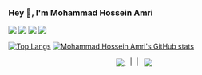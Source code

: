 ### Hey 👋, I'm Mohammad Hossein Amri

<!-- visitor -->
[![](https://vistr.dev/badge?repo=mhamri.mhamri&corners=square)](https://github.com/Elfocrash/vistr.dev)
[![](https://img.shields.io/badge/-@mhamri-%23181717?style=flat-square&logo=github)](https://github.com/mhamri)
[![](https://img.shields.io/badge/-mhamri-blue?style=flat-square&logo=Linkedin&logoColor=white&link=https://www.linkedin.com/in/mhamri/)](https://www.linkedin.com/in/mhamri/)
[![](https://img.shields.io/website?color=0ab9e6&style=flat-square&up_message=mhamri.com&url=https%3A%2F%2Fmhamri.com)](https://mhamri.com)

<!-- [![](https://img.shields.io/badge/-mhamri-d9aaaa?&style=flat-square&logo=Youtube&logoColor=red&link=https://www.youtube.com/in/mhamri/)](https://www.linkedin.com/in/mhamri/) -->
  
[![Top Langs](https://github-readme-stats.vercel.app/api/top-langs/?username=mhamri&layout=compact&langs_count=8)](https://github.com/anuraghazra/github-readme-stats)
[![Mohammad Hossein Amri's GitHub stats](https://github-readme-stats.vercel.app/api?username=mhamri&count_private=true&show_icons=true&theme=bufey)](https://github.com/anuraghazra/github-readme-stats)

<p align=center>
<a href="https://github.com/anuraghazra/github-readme-stats">
  <img align="center" src="https://github-readme-stats.vercel.app/api?username=mhamri&count_private=true&show_icons=true&theme=bufey" />
</a>
   &nbsp;&nbsp;|&nbsp;&nbsp;|&nbsp;&nbsp;
  
  <a href="https://github.com/anuraghazra/github-readme-stats">
  <img align="center" src="https://github-readme-stats.vercel.app/api/top-langs/?username=mhamri&layout=compact&langs_count=8" />
</a>

<p>


<!--
**mhamri/mhamri** is a ✨ _special_ ✨ repository because its `README.md` (this file) appears on your GitHub profile.

Here are some ideas to get you started:


- 🌱 I’m currently learning ...
- 👯 I’m looking to collaborate on ...
- 🤔 I’m looking for help with ...
- 💬 Ask me about ...
- 📫 How to reach me: ...
- 😄 Pronouns: ...
- ⚡ Fun fact: ...
-->
 
